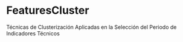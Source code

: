 # FeaturesCluster
Técnicas de Clusterización Aplicadas en la Selección del Periodo de Indicadores Técnicos
